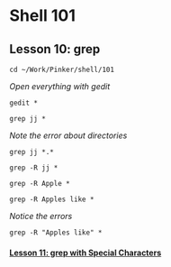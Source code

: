 # Shell 101
## Lesson 10: grep

`cd ~/Work/Pinker/shell/101`

*Open everything with gedit*

`gedit *`

`grep jj *`

*Note the error about directories*

`grep jj *.*`

`grep -R jj *`

`grep -R Apple *`

`grep -R Apples like *`

*Notice the errors*

`grep -R "Apples like" *`

#### [Lesson 11: grep with Special Characters](https://github.com/inkVerb/pinker/blob/master/101-shell/Lesson-11.md)
